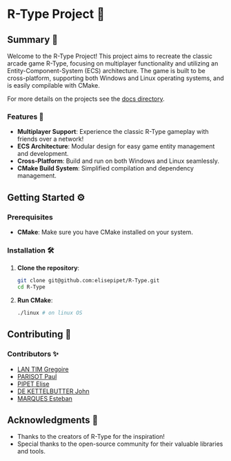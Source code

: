 # R-Type Project 🚀

## Summary 📖

Welcome to the R-Type Project! This project aims to recreate the classic arcade game R-Type, focusing on multiplayer functionality and utilizing an Entity-Component-System (ECS) architecture. The game is built to be cross-platform, supporting both Windows and Linux operating systems, and is easily compilable with CMake.

For more details on the projects see the [docs directory](/docs/).

### Features 🌟
- **Multiplayer Support**: Experience the classic R-Type gameplay with friends over a network!
- **ECS Architecture**: Modular design for easy game entity management and development.
- **Cross-Platform**: Build and run on both Windows and Linux seamlessly.
- **CMake Build System**: Simplified compilation and dependency management.

## Getting Started ⚙️

### Prerequisites
- **CMake**: Make sure you have CMake installed on your system.

### Installation 🛠️

1. **Clone the repository**:
   ```bash
   git clone git@github.com:elisepipet/R-Type.git
   cd R-Type
   ```

3. **Run CMake**:
   ```bash
   ./linux # on linux OS
   ```

## Contributing 🤝

### Contributors ✨
- [LAN TIM Gregoire](https://github.com/gregoirelantim)
- [PARISOT Paul](https://github.com/paulogarithm)
- [PIPET Elise](https://github.com/elisepipet)
- [DE KETTELBUTTER John](https://github.com/JDK-Tek)
- [MARQUES Esteban](https://github.com/Estebanmrq)

## Acknowledgments 🙌
- Thanks to the creators of R-Type for the inspiration!
- Special thanks to the open-source community for their valuable libraries and tools.

